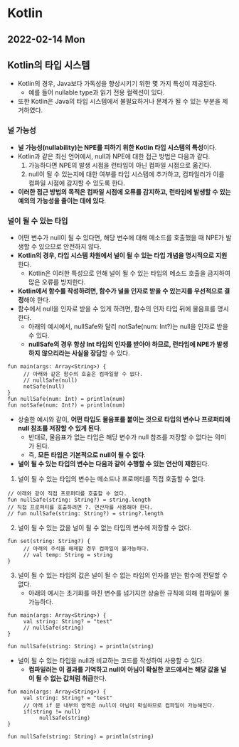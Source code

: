 # Kotlin
## 2022-02-14 Mon

## Kotlin의 타입 시스템
* Kotlin의 경우, Java보다 가독성을 향상시키기 위한 몇 가지 특성이 제공된다.
  * 예를 들어 nullable type과 읽기 전용 컬렉션이 있다.
* 또한 Kotlin은 Java의 타입 시스템에서 불필요하거나 문제가 될 수 있는 부분을 제거하였다.

### 널 가능성
* **널 가능성(nullability)는 NPE를 피하기 위한 Kotlin 타입 시스템의 특성**이다.
* Kotlin과 같은 최신 언어에서, null과 NPE에 대한 접근 방법은 다음과 같다.
  1. 가능하다면 NPE의 발생 시점을 런타임이 아닌 컴파일 시점으로 옮긴다.
  2. null이 될 수 있는지에 대한 여부를 타입 시스템에 추가하고, 컴파일러가 이를 컴파일 시점에 감지할 수 있도록 한다.
* **이러한 접근 방법의 목적은 컴파일 시점에 오류를 감지하고, 런타임에 발생할 수 있는 예외의 가능성을 줄이는 데에 있다**.

### 널이 될 수 있는 타입
* 어떤 변수가 null이 될 수 있다면, 해당 변수에 대해 메소드를 호출했을 때 NPE가 발생할 수 있으므로 안전하지 않다.
* **Kotlin의 경우, 타입 시스템 차원에서 널이 될 수 있는 타입 개념을 명시적으로 지원**한다.
  * Kotlin은 이러한 특성으로 인해 널이 될 수 있는 타입의 메소드 호출을 금지하여 많은 오류를 방지한다.
* **Kotlin에서 함수를 작성하려면, 함수가 널을 인자로 받을 수 있는지를 우선적으로 결정**해야 한다.
* 함수에서 null을 인자로 받을 수 있게 하려면, 함수의 인자 타입 뒤에 물음표를 명시한다.
  * 아래의 예시에서, nullSafe와 달리 notSafe(num: Int?)는 null을 인자로 받을 수 있다.
  * **nullSafe의 경우 항상 Int 타입의 인자를 받아야 하므로, 런타임에 NPE가 발생하지 않으리라는 사실을 장담**할 수 있다.
```
fun main(args: Array<String>) {
     // 아래와 같은 함수의 호출은 컴파일할 수 없다.
     // nullSafe(null)
     notSafe(null)
}
fun nullSafe(num: Int) = println(num)
fun notSafe(num: Int?) = println(num)
```
* 상술한 예시와 같이, **어떤 타입도 물음표를 붙이는 것으로 타입의 변수나 프로퍼티에 null 참조를 저장할 수 있게 된다**.
  * 반대로, 물음표가 없는 타입은 해당 변수가 null 참조를 저장할 수 없다는 의미가 된다.
  * 즉, **모든 타입은 기본적으로 null이 될 수 없다**.
* **널이 될 수 있는 타입의 변수는 다음과 같이 수행할 수 있는 연산이 제한**된다.
1. 널이 될 수 있는 타입의 변수는 메소드나 프로퍼티를 직접 호출할 수 없다.
```
// 아래와 같이 직접 프로퍼티를 호출할 수 없다.
fun nullSafe(string: String?) = string.length
// 직접 프로퍼티를 호출하려면 ?. 연산자를 사용해야 한다.
// fun nullSafe(string: String?) = string?.length
```
2. 널이 될 수 있는 값을 널이 될 수 없는 타입의 변수에 저장할 수 없다.
```
fun set(string: String?) {
     // 아래의 주석을 해제할 경우 컴파일이 불가능하다.
     // val temp: String = string
}
```
3. 널이 될 수 있는 타입의 값은 널이 될 수 없는 타입의 인자를 받는 함수에 전달할 수 없다.
   * 아래의 예시는 초기화를 마친 변수를 넘기지만 상술한 규칙에 의해 컴파일이 불가능하다.
```
fun main(args: Array<String>) {
     val string: String? = "test"
     // nullSafe(string)
}

fun nullSafe(string: String) = println(string)
```
* 널이 될 수 있는 타입을 null과 비교하는 코드를 작성하여 사용할 수 있다. 
  * **컴파일러는 이 결과를 기억하고 null이 아님이 확실한 코드에서는 해당 값을 널이 될 수 없는 값처럼 취급**한다.
```
fun main(args: Array<String>) {
     val string: String? = "test"
     // 아래 if 문 내부의 영역은 null이 아님이 확실하므로 컴파일이 가능해진다.
     if(string != null) 
          nullSafe(string)
}

fun nullSafe(string: String) = println(string)
```